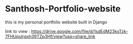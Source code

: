 # Santhosh-Portfolio-website


this is my personal portfolio website built in Django 

link to view : https://drive.google.com/file/d/1sdEdM23ksTzk-7FHUpulrpxh39TZp3Hf/view?usp=share_link
